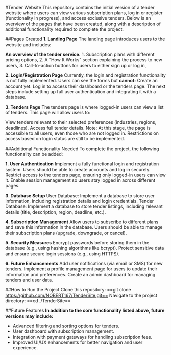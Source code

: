 #Tender Website
This repository contains the initial version of a tender website where users can view various subscription plans, log in or register (functionality in progress), and access exclusive tenders. Below is an overview of the pages that have been created, along with a description of additional functionality required to complete the project.

##Pages Created
**1. Landing Page**
The landing page introduces users to the website and includes:

**An overview of the tender service.**
	1. Subscription plans with different pricing options,
	2. A "How It Works" section explaining the process to new users,
	3. Call-to-action buttons for users to either sign up or log in,

**2. Login/Registration Page**
Currently, the login and registration functionality is not fully implemented. Users can see the forms but **cannot:**
Create an account yet.
Log in to access their dashboard or the tenders page.
The next steps include setting up full user authentication and integrating it with a database.

**3. Tenders Page**
The tenders page is where logged-in users can view a list of tenders. This page will allow users to:

View tenders relevant to their selected preferences (industries, regions, deadlines).
Access full tender details.
Note: At this stage, the page is accessible to all users, even those who are not logged in. Restrictions on access based on login status are still to be implemented.

##Additional Functionality Needed
To complete the project, the following functionality can be added:

**1. User Authentication**
Implement a fully functional login and registration system.
Users should be able to create accounts and log in securely.
Restrict access to the tenders page, ensuring only logged-in users can view it.
Enable session management so users stay logged in across different pages.

**3. Database Setup**
User Database: Implement a database to store user information, including registration details and login credentials.
Tender Database: Implement a database to store tender listings, including relevant details (title, description, region, deadline, etc.).

**4. Subscription Management**
Allow users to subscribe to different plans and save this information in the database.
Users should be able to manage their subscription plans (upgrade, downgrade, or cancel).

**5. Security Measures**
Encrypt passwords before storing them in the database (e.g., using hashing algorithms like bcrypt).
Protect sensitive data and ensure secure login sessions (e.g., using HTTPS).

**6. Future Enhancements**
Add user notifications (via email or SMS) for new tenders.
Implement a profile management page for users to update their information and preferences.
Create an admin dashboard for managing tenders and user data.

##How to Run the Project
Clone this repository:
==git clone https://github.com/NOBERT167/TenderSite.git==
Navigate to the project directory:
==cd ./TenderSite==


##Future Features
**In addition to the core functionality listed above, future versions may include:**

- Advanced filtering and sorting options for tenders.
- User dashboard with subscription management.
- Integration with payment gateways for handling subscription fees.
- Improved UI/UX enhancements for better navigation and user experience.
